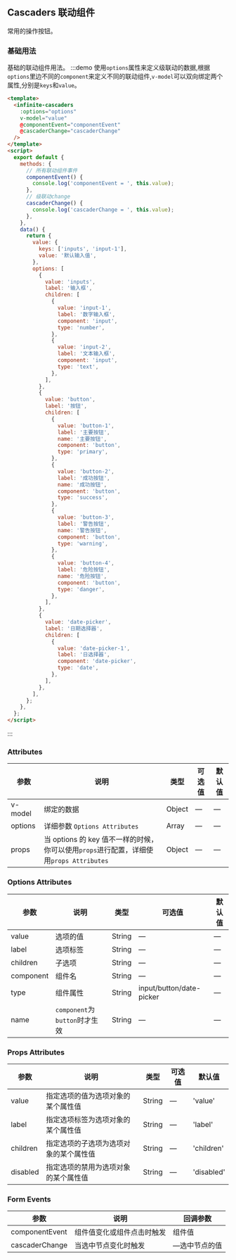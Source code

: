 ## Cascaders 联动组件

常用的操作按钮。

### 基础用法

基础的联动组件用法。
:::demo 使用`options`属性来定义级联动的数据,根据`options`里边不同的`component`来定义不同的联动组件,`v-model`可以双向绑定两个属性,分别是`keys`和`value`。

```html
<template>
  <infinite-cascaders
    :options="options"
    v-model="value"
    @componentEvent="componentEvent"
    @cascaderChange="cascaderChange"
  />
</template>
<script>
  export default {
    methods: {
      // 所有联动组件事件
      componentEvent() {
        console.log('componentEvent = ', this.value);
      },
      // 级联动change
      cascaderChange() {
        console.log('cascaderChange = ', this.value);
      },
    },
    data() {
      return {
        value: {
          keys: ['inputs', 'input-1'],
          value: '默认输入值',
        },
        options: [
          {
            value: 'inputs',
            label: '输入框',
            children: [
              {
                value: 'input-1',
                label: '数字输入框',
                component: 'input',
                type: 'number',
              },
              {
                value: 'input-2',
                label: '文本输入框',
                component: 'input',
                type: 'text',
              },
            ],
          },
          {
            value: 'button',
            label: '按钮',
            children: [
              {
                value: 'button-1',
                label: '主要按钮',
                name: '主要按钮',
                component: 'button',
                type: 'primary',
              },
              {
                value: 'button-2',
                label: '成功按钮',
                name: '成功按钮',
                component: 'button',
                type: 'success',
              },
              {
                value: 'button-3',
                label: '警告按钮',
                name: '警告按钮',
                component: 'button',
                type: 'warning',
              },
              {
                value: 'button-4',
                label: '危险按钮',
                name: '危险按钮',
                component: 'button',
                type: 'danger',
              },
            ],
          },
          {
            value: 'date-picker',
            label: '日期选择器',
            children: [
              {
                value: 'date-picker-1',
                label: '日选择器',
                component: 'date-picker',
                type: 'date',
              },
            ],
          },
        ],
      };
    },
  };
</script>
```

:::

### Attributes

| 参数    | 说明                                                                                    | 类型   | 可选值 | 默认值 |
| ------- | --------------------------------------------------------------------------------------- | ------ | ------ | ------ |
| v-model | 绑定的数据                                                                              | Object | —      | —      |
| options | 详细参数 `Options Attributes`                                                           | Array  | —      | —      |
| props   | 当 options 的 key 值不一样的时候，你可以使用`props`进行配置，详细使用`props Attributes` | Object | —      | —      |

### Options Attributes

| 参数      | 说明                          | 类型   | 可选值                   | 默认值 |
| --------- | ----------------------------- | ------ | ------------------------ | ------ |
| value     | 选项的值                      | String | —                        | —      |
| label     | 选项标签                      | String | —                        | —      |
| children  | 子选项                        | String | —                        | —      |
| component | 组件名                        | String | —                        | —      |
| type      | 组件属性                      | String | input/button/date-picker | —      |
| name      | `component`为`button`时才生效 | String | —                        | —      |

### Props Attributes

| 参数     | 说明                                   | 类型   | 可选值 | 默认值     |
| -------- | -------------------------------------- | ------ | ------ | ---------- |
| value    | 指定选项的值为选项对象的某个属性值     | String | —      | 'value'    |
| label    | 指定选项标签为选项对象的某个属性值     | String | —      | 'label'    |
| children | 指定选项的子选项为选项对象的某个属性值 | String | —      | 'children' |
| disabled | 指定选项的禁用为选项对象的某个属性值   | String | —      | 'disabled' |

### Form Events

| 参数           | 说明                       | 回调参数      |
| -------------- | -------------------------- | ------------- |
| componentEvent | 组件值变化或组件点击时触发 | 组件值        |
| cascaderChange | 当选中节点变化时触发       | —选中节点的值 |
